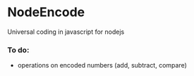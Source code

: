# NodeEncode
Universal coding in javascript for nodejs

### To do:
* operations on encoded numbers (add, subtract, compare)

